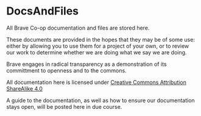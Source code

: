 # DocsAndFiles
All Brave Co-op documentation and files are stored here.

These documents are provided in the hopes that they may be of some use: either by allowing you to use them for a project of your own, or to review our work to determine whether we are doing what we say we are doing. 

Brave engages in radical transparency as a demonstration of its committment to openness and to the commons.

All documentation here is licensed under <a href="https://creativecommons.org/licenses/by-sa/4.0/)" target="_blank">Creative Commons Attribution ShareAlike 4.0</a>

A guide to the documentation, as well as how to ensure our documentation stays open, will be posted here in due course. 

